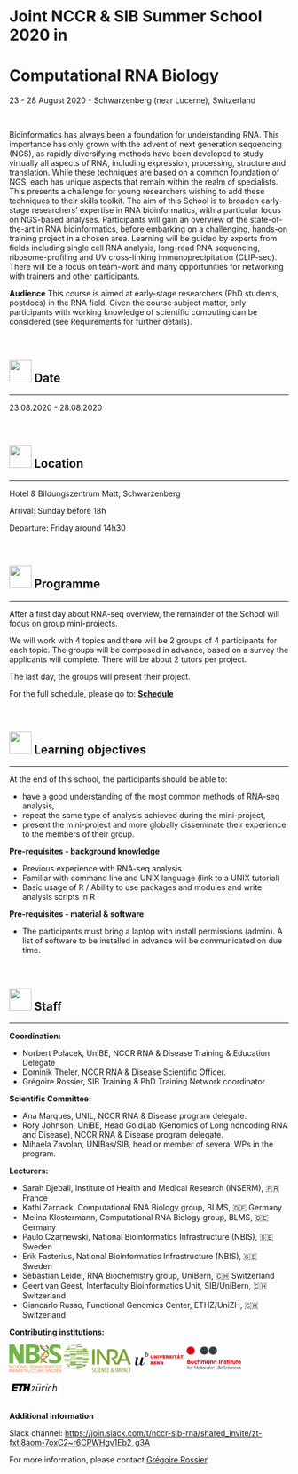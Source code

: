 # Joint NCCR & SIB Summer School 2020 in
# Computational RNA Biology

23 - 28 August 2020 - Schwarzenberg (near Lucerne), Switzerland

<br/>

Bioinformatics has always been a foundation for understanding RNA. This importance has only grown with the advent of next generation sequencing (NGS), as rapidly diversifying methods have been developed to study virtually all aspects of RNA, including expression, processing, structure and translation. While these techniques are based on a common foundation of NGS, each has unique aspects that remain within the realm of specialists. This presents a challenge for young researchers wishing to add these techniques to their skills toolkit.
The aim of this School is to broaden early-stage researchers’ expertise in RNA bioinformatics, with a particular focus on NGS-based analyses. Participants will gain an overview of the state-of-the-art in RNA bioinformatics, before embarking on a challenging, hands-on training project in a chosen area. Learning will be guided by experts from fields including single cell RNA analysis, long-read RNA sequencing, ribosome-profiling and UV cross-linking immunoprecipitation (CLIP-seq). There will be a focus on team-work and many opportunities for networking with trainers and other participants.

**Audience**
This course is aimed at early-stage researchers (PhD students, postdocs) in the RNA field. Given the course subject matter, only participants with working knowledge of scientific computing can be considered (see Requirements for further details).

<br/>

## <img border="0" src="https://www.svgrepo.com/show/20800/event-date-and-time-symbol.svg" width="40" height="40"> Date

***

23.08.2020 - 28.08.2020

<br/>

## <img border="0" src="https://www.svgrepo.com/show/4199/placeholder-on-a-map.svg" width="40" height="40"> Location

***

Hotel & Bildungszentrum Matt, Schwarzenberg

Arrival: Sunday before 18h

Departure: Friday around 14h30

<br/>

## <img border="0" src="https://www.svgrepo.com/show/158264/schedule.svg" width="40" height="40"> Programme

***

After a first day about RNA-seq overview, the remainder of the School will focus on group mini-projects.

We will work with 4 topics and there will be 2 groups of 4 participants for each topic. The groups will be composed in advance, based on a survey the applicants will complete. There will be about 2 tutors per project.

The last day, the groups will present their project.

For the full schedule, please go to: **[Schedule](schedule.md)**

<br/>

## <img border="0" src="https://www.svgrepo.com/show/410/list.svg" width="40" height="40"> Learning objectives

***

At the end of this school, the participants should be able to:
- have a good understanding of the most common methods of RNA-seq analysis,
- repeat the same type of analysis achieved during the mini-project,
- present the mini-project and more globally disseminate their experience to the members of their group.

**Pre-requisites - background knowledge**
- Previous experience with RNA-seq analysis
- Familiar with command line and UNIX language (link to a UNIX tutorial)
- Basic usage of R / Ability to use packages and modules and write analysis scripts in R

**Pre-requisites - material & software**
- The participants must bring a laptop with install permissions (admin). A list of software to be installed in advance will be communicated on due time.


<br/>

## <img border="0" src="https://www.svgrepo.com/show/38706/group-of-people.svg" width="40" height="40"> Staff

***

**Coordination:**
- Norbert Polacek, UniBE, NCCR RNA & Disease Training & Education Delegate
- Dominik Theler, NCCR RNA & Disease Scientific Officer.
- Grégoire Rossier, SIB Training & PhD Training Network coordinator

**Scientific Committee:**
- Ana Marques, UNIL, NCCR RNA & Disease program delegate.
- Rory Johnson, UniBE, Head GoldLab (Genomics of Long noncoding RNA and Disease), NCCR RNA & Disease program delegate.
- Mihaela Zavolan, UNIBas/SIB, head or member of several WPs in the program.

**Lecturers:**
- Sarah Djebali, Institute of Health and Medical Research (INSERM), 🇫🇷 France
- Kathi Zarnack, Computational RNA Biology group, BLMS, 🇩🇪 Germany
- Melina Klostermann, Computational RNA Biology group, BLMS, 🇩🇪 Germany
- Paulo Czarnewski, National Bioinformatics Infrastructure (NBIS), 🇸🇪 Sweden
- Erik Fasterius, National Bioinformatics Infrastructure (NBIS), 🇸🇪 Sweden
- Sebastian Leidel, RNA Biochemistry group, UniBern, 🇨🇭 Switzerland
- Geert van Geest, Interfaculty Bioinformatics Unit, SIB/UniBern, 🇨🇭 Switzerland
- Giancarlo Russo, Functional Genomics Center, ETHZ/UniZH, 🇨🇭 Switzerland

**Contributing institutions:**

<img border="0" src="logos/nbis_logo.png" height="50">    
<img border="0" src="logos/inra_logo.png" height="50">    
<img border="0" src="logos/unibern_logo.png" height="50">    
<img border="0" src="logos/bmls_logo.png" height="50">    
<img border="0" src="logos/ethz_logo.png" height="50">

**Additional information**

Slack channel: https://join.slack.com/t/nccr-sib-rna/shared_invite/zt-fxti8aom-7oxC2~r6CPWHgv1Eb2_g3A

For more information, please contact <a href="mailto:gregoire.rossier@sib.swiss">Grégoire Rossier</a>.
